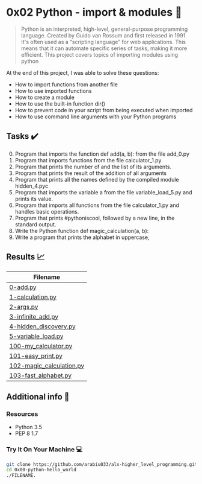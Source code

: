 # 0x02 Python - import & modules :snake:

> Python is an interpreted, high-level, general-purpose programming language. Created by Guido van Rossum and first released in 1991. It's often used as a “scripting language” for web applications. This means that it can automate specific series of tasks, making it more efficient. This project covers topics of importing modules using python

At the end of this project, I was able to solve these questions:
  
* How to import functions from another file
* How to use imported functions
* How to create a module
* How to use the built-in function dir()
* How to prevent code in your script from being executed when imported
* How to use command line arguments with your Python programs

## Tasks :heavy_check_mark:

0. Program that imports the function def add(a, b): from the file add_0.py
1. Program that imports functions from the file calculator_1.py
2. Program that prints the number of and the list of its arguments.
3. Program that prints the result of the addition of all arguments
4. Program that prints all the names defined by the compiled module hidden_4.pyc
5. Program that imports the variable a from the file variable_load_5.py and prints its value.
6. Program that imports all functions from the file calculator_1.py and handles basic operations.
7. Program that prints #pythoniscool, followed by a new line, in the standard output.
8. Write the Python function def magic_calculation(a, b):
9. Write a program that prints the alphabet in uppercase,

## Results :chart_with_upwards_trend:

| Filename |
| ------ |
| [0-add.py](https://github.com/arabiu033/alx-higher_level_programming/blob/master/0x02-python-import_modules/0-add.py)|
| [1-calculation.py](https://github.com/arabiu033/alx-higher_level_programming/blob/master/0x02-python-import_modules/1-calculation.py)|
| [2-args.py](https://github.com/arabiu033/alx-higher_level_programming/blob/master/0x02-python-import_modules/2-args.py)|
| [3-infinite_add.py](https://github.com/arabiu033/alx-higher_level_programming/blob/master/0x02-python-import_modules/3-infinite_add.py)|
| [4-hidden_discovery.py](https://github.com/arabiu033/alx-higher_level_programming/blob/master/0x02-python-import_modules/4-hidden_discovery.py)|
| [5-variable_load.py](https://github.com/arabiu033/alx-higher_level_programming/blob/master/0x02-python-import_modules/5-variable_load.py)|
| [100-my_calculator.py](https://github.com/arabiu033/alx-higher_level_programming/blob/master/0x02-python-import_modules/100-my_calculator.py)|
| [101-easy_print.py](https://github.com/arabiu033/alx-higher_level_programming/blob/master/0x02-python-import_modules/101-easy_print.py)|
| [102-magic_calculation.py](https://github.com/arabiu033/alx-higher_level_programming/blob/master/0x02-python-import_modules/102-magic_calculation.py)|
| [103-fast_alphabet.py](https://github.com/arabiu033/alx-higher_level_programming/blob/master/0x02-python-import_modules/103-fast_alphabet.py)|


## Additional info :construction:
### Resources

- Python 3.5
- PEP 8 1.7

### Try It On Your Machine :computer:	
```bash
git clone https://github.com/arabiu033/alx-higher_level_programming.git
cd 0x00-python-hello_world
./FILENAME.
```
